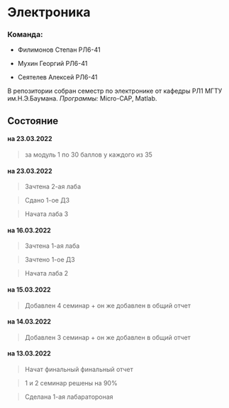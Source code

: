 # Электроника
### **Команда:**

* Филимонов Степан РЛ6-41

* Мухин Георгий РЛ6-41

* Сеятелев Алексей РЛ6-41

В репозитории собран семестр по электронике от кафедры РЛ1 МГТУ им.Н.Э.Баумана. *Программы:* Micro-CAP, Matlab.

## Состояние

#### на 23.03.2022

> за модуль 1 по 30 баллов у каждого из 35

#### на 23.03.2022

> Зачтена 2-ая лаба 

> Сдано 1-ое ДЗ

> Начата лаба 3
 
#### на 16.03.2022

> Зачтена 1-ая лаба 

> Зачтено 1-ое ДЗ

> Начата лаба 2

#### на 15.03.2022

> Добавлен 4 семинар + он же добавлен в общий отчет 

#### на 14.03.2022

> Добавлен 3 семинар + он же добавлен в общий отчет 

#### на 13.03.2022

> Начат финальный финальный отчет

> 1 и 2 семинар решены на 90%

> Сделана 1-ая лабаратороная 

